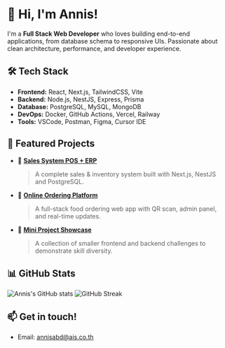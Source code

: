 # 👋 Hi, I'm Annis!

I'm a **Full Stack Web Developer** who loves building end-to-end applications, from database schema to responsive UIs. Passionate about clean architecture, performance, and developer experience.

## 🛠 Tech Stack
- **Frontend:** React, Next.js, TailwindCSS, Vite
- **Backend:** Node.js, NestJS, Express, Prisma
- **Database:** PostgreSQL, MySQL, MongoDB
- **DevOps:** Docker, GitHub Actions, Vercel, Railway
- **Tools:** VSCode, Postman, Figma, Cursor IDE

## 🚀 Featured Projects
- 🔗 [**Sales System POS + ERP**](https://github.com/yourusername/sales-system)
  > A complete sales & inventory system built with Next.js, NestJS and PostgreSQL.

- 🔗 [**Online Ordering Platform**](https://github.com/yourusername/ordering-app)
  > A full-stack food ordering web app with QR scan, admin panel, and real-time updates.

- 🔗 [**Mini Project Showcase**](https://github.com/yourusername/projects)
  > A collection of smaller frontend and backend challenges to demonstrate skill diversity.

## 📊 GitHub Stats
![Annis's GitHub stats](https://github-readme-stats.vercel.app/api?username=yourusername&show_icons=true&theme=default)
![GitHub Streak](https://github-readme-streak-stats.herokuapp.com/?user=yourusername&theme=default)

## 📫 Get in touch!
- Email: annisabd@ais.co.th

